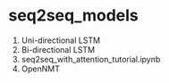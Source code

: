 # seq2seq_models
1. Uni-directional LSTM
2. Bi-directional LSTM
3. seq2seq_with_attention_tutorial.ipynb
4. OpenNMT
